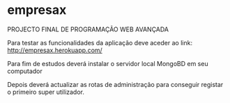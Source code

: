 # empresax
PROJECTO FINAL DE PROGRAMAÇÃO WEB AVANÇADA


Para testar as funcionalidades da aplicação deve aceder ao link: http://empresax.herokuapp.com/

Para fim de estudos deverá instalar o servidor local MongoBD em seu computador

Depois deverá actualizar as rotas de administração para conseguir registar o primeiro super utilizador.

